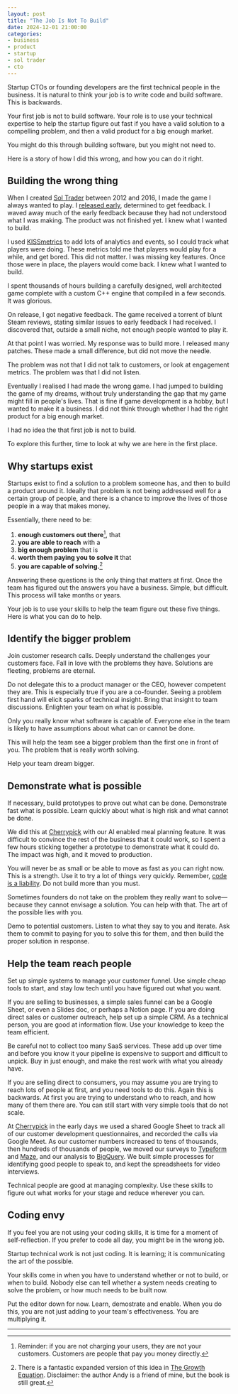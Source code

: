```yaml
---
layout: post
title: "The Job Is Not To Build"
date: 2024-12-01 21:00:00
categories:
- business
- product
- startup
- sol trader
- cto
---
```


Startup CTOs or founding developers are the first technical people in the business. It is natural to think your job is to write code and build software. This is backwards.

Your first job is not to build software. Your role is to use your technical expertise to help the startup figure out fast if you have a valid solution to a compelling problem, and then a valid product for a big enough market.

You might do this through building software, but you might not need to.

Here is a story of how I did this wrong, and how you can do it right.

<!--more-->

## Building the wrong thing

When I created [Sol Trader](https://store.steampowered.com/app/396680) between 2012 and 2016, I made the game I always wanted to play. I [released early](/sol-trader-now-in-alpha/), determined to get feedback. I waved away much of the early feedback because they had not understood what I was making. The product was not finished yet. I knew what I wanted to build.  

I used [KISSmetrics](https://kissmetrics.io) to add lots of analytics and events, so I could track what players were doing. These metrics told me that players would play for a while, and get bored. This did not matter. I was missing key features. Once those were in place, the players would come back. I knew what I wanted to build.

I spent thousands of hours building a carefully designed, well architected game complete with a custom C++ engine that compiled in a few seconds. It was glorious.

On release, I got negative feedback. The game received a torrent of blunt Steam reviews, stating similar issues to early feedback I had received. I discovered that, outside a small niche, not enough people wanted to play it.

At that point I was worried. My response was to build more. I released many patches. These made a small difference, but did not move the needle.

The problem was not that I did not talk to customers, or look at engagement metrics. The problem was that I did not listen.

Eventually I realised I had made the wrong game. I had jumped to building the game of my dreams, without truly understanding the gap that my game might fill in people's lives. That is fine if game development is a hobby, but I wanted to make it a business. I did not think through whether I had the right product for a big enough market.

I had no idea the that first job is not to build.

To explore this further, time to look at why we are here in the first place.

## Why startups exist

Startups exist to find a solution to a problem someone has, and then to build a product around it. Ideally that problem is not being addressed well for a certain group of people, and there is a chance to improve the lives of those people in a way that makes money.

Essentially, there need to be:

1. **enough customers out there**[^1], that
2. **you are able to reach** with a
3. **big enough problem** that is
5. **worth them paying you to solve it** that
4. **you are capable of solving.**[^2]

Answering these questions is the only thing that matters at first. Once the team has figured out the answers you have a business. Simple, but difficult. This process will take months or years.

Your job is to use your skills to help the team figure out these five things. Here is what you can do to help.

## Identify the bigger problem

Join customer research calls. Deeply understand the challenges your customers face. Fall in love with the problems they have. Solutions are fleeting, problems are eternal.

Do not delegate this to a product manager or the CEO, however competent they are. This is especially true if you are a co-founder. Seeing a problem first hand will elicit sparks of technical insight. Bring that insight to team discussions. Enlighten your team on what is possible.

Only you really know what software is capable of. Everyone else in the team is likely to have assumptions about what can or cannot be done.

This will help the team see a bigger problem than the first one in front of you. The problem that is really worth solving.

Help your team dream bigger.

## Demonstrate what is possible

If necessary, build prototypes to prove out what can be done. Demonstrate fast what is possible. Learn quickly about what is high risk and what cannot be done.

We did this at [Cherrypick](https://cherrypick.co) with our AI enabled meal planning feature. It was difficult to convince the rest of the business that it could work, so I spent a few hours sticking together a prototype to demonstrate what it could do. The impact was high, and it moved to production.

You will never be as small or be able to move as fast as you can right now. This is a strength. Use it to try a lot of things very quickly. Remember, [code is a liability](/your-code-is-a-liability). Do not build more than you must.

Sometimes founders do not take on the problem they really want to solve—because they cannot envisage a solution. You can help with that. The art of the possible lies with you.

Demo to potential customers. Listen to what they say to you and iterate. Ask them to commit to paying for you to solve this for them, and then build the proper solution in response.

## Help the team reach people

Set up simple systems to manage your customer funnel. Use simple cheap tools to start, and stay low tech until you have figured out what you want.

If you are selling to businesses, a simple sales funnel can be a Google Sheet, or even a Slides doc, or perhaps a Notion page. If you are doing direct sales or customer outreach, help set up a simple CRM. As a technical person, you are good at information flow. Use your knowledge to keep the team efficient.

Be careful not to collect too many SaaS services. These add up over time and before you know it your pipeline is expensive to support and difficult to unpick. Buy in just enough, and make the rest work with what you already have.

If you are selling direct to consumers, you may assume you are trying to reach lots of people at first, and you need tools to do this. Again this is backwards. At first you are trying to understand who to reach, and how many of them there are. You can still start with very simple tools that do not scale.

At [Cherrypick](https://cherrypick.co) in the early days we used a shared Google Sheet to track all of our customer development questionnaires, and recorded the calls via Google Meet. As our customer numbers increased to tens of thousands, then hundreds of thousands of people, we moved our surveys to [Typeform](https://typeform.com/) and [Maze](https://maze.design/), and our analysis to [BigQuery](https://cloud.google.com/bigquery). We built simple processes for identifying good people to speak to, and kept the spreadsheets for video interviews.

Technical people are good at managing complexity. Use these skills to figure out what works for your stage and reduce wherever you can.

## Coding envy

If you feel you are not using your coding skills, it is time for a moment of self-reflection. If you prefer to code all day, you might be in the wrong job.

Startup technical work is not just coding. It is learning; it is communicating the art of the possible.

Your skills come in when you have to understand whether or not to build, or when to build. Nobody else can tell whether a system needs creating to solve the problem, or how much needs to be built now.

Put the editor down for now. Learn, demostrate and enable. When you do this, you are not just adding to your team's effectiveness. You are multiplying it.

---

[^1]: Reminder: if you are not charging your users, they are not your customers. Customers are people that pay you money directly.

[^2]: There is a fantastic expanded version of this idea in [The Growth Equation](https://www.amazon.co.uk/dp/1068746106?psc=1&smid=A3P5ROKL5A1OLE&ref_=chk_typ_imgToDp). Disclaimer: the author Andy is a friend of mine, but the book is still great.


